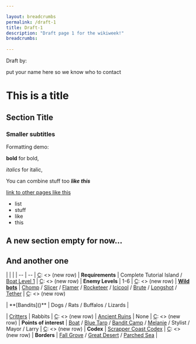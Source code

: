 ```yaml
---

layout: breadcrumbs
permalink: /draft-1
title: Draft-1
description: "Draft page 1 for the wikiweek!"
breadcrumbs:
  
---
```


Draft by:
<div markdown="1" class=" ghcms ghcms-editors">
put your name here so we know who to contact 
</div>

<div markdown="1" class=" ghcms ghcms-section-1">

# This is a title

## Section Title

### Smaller subtitles

Formatting demo:

**bold** for bold,

*italics* for italic,

You can combine stuff too ***like this***

[link to other pages like this](https://www.botworld.wiki)

- list
- stuff
- like 
- this

</div>

<div markdown="1" class=" ghcms ghcms-section-2">

## A new section empty for now...

</div>

<div markdown="1" class=" ghcms ghcms-section-3">

## And another one

</div>


[C]: <> (starting a Table)
|    |    |
| -- | -- |
[C]: <> (new row)
| **Requirements** | Complete Tutorial Island / [Boat Level 1](</boat#level-1>) |
[C]: <> (new row)
| **Enemy Levels** | 1-6 |
[C]: <> (new row)
| **[Wild bots](</exploring#mob-encounters>)** | [Chomp](</chomp>) / [Slicer](</slicer>) / [Flamer](</flamer>) / [Rocketeer](</rocketeer>) / [Icicool](</icicool>) / [Brute](</brute>) / [Longshot](</longshot>) / [Tether](</tether>) |
[C]: <> (new row)
<!-- test comment -->| **[Bandits](</exploring#mob-encounters>)** | Dogs / Rats / Buffalos / Lizards |
[C]: <> (new row)
| [Critters](</exploring#critters>) | Rabbits |
[C]: <> (new row)
| [Ancient Ruins](</loot#ancient-ruins>) | None |
[C]: <> (new row)
| **Points of interest** | [Boat](</boat>) / [Blue Tarp](</blue-tarp>) / [Bandit Camp](</contribute#tbw>) / [Melanie](</contribute#tbw>) / Stylist / Mayor / Larry |
[C]: <> (new row)
| **Codex** | [Scrapper Coast Codex](</codex#scrapper-coast>) |
[C]: <> (new row)
| **Borders** | [Fall Grove](</maps#fall-grove>) / [Great Desert](</maps#great-desert>) / [Parched Sea](</maps#parched-sea>) |

